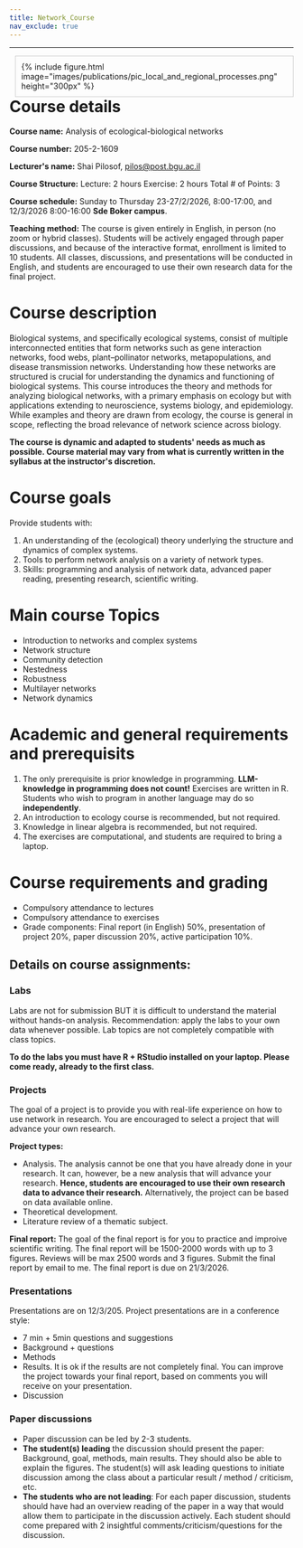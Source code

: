 ```yaml
---
title: Network_Course
nav_exclude: true
---
```

<!-- 
nav:
  order: 4
  tooltip: Analysis of ecological-biological networks
  -->

***

<!-- {% include figure.html image="images/publications/pic_local_and_regional_processes.png" width="200px" %} -->

<div style="float: right; margin-left: 10px; padding: 10px; border: 1px solid #ccc;">
  {% include figure.html
  image="images/publications/pic_local_and_regional_processes.png"
  height="300px" %}
</div>

# Course details
**Course name:** Analysis of ecological-biological networks
 
**Course number:** 205-2-1609
 
**Lecturer's name:** Shai Pilosof, pilos@post.bgu.ac.il
 
**Course Structure:** Lecture: 2 hours   Exercise:  2 hours  Total # of Points: 3

**Course schedule:** Sunday to Thursday 23-27/2/2026, 8:00-17:00, and 12/3/2026 8:00-16:00 **Sde Boker campus**.

**Teaching method:** The course is given entirely in English, in person (no zoom or hybrid classes). Students will be actively engaged through paper discussions, and because of the interactive format, enrollment is limited to 10 students. All classes, discussions, and presentations will be conducted in English, and students are encouraged to use their own research data for the final project.


<!-- {%
  include figure.html
  image="images/publications/pic_local_and_regional_processes.png"
  height="300px"
%} -->

# Course description

Biological systems, and specifically ecological systems, consist of multiple interconnected entities that form networks such as gene interaction networks, food webs, plant–pollinator networks, metapopulations, and disease transmission networks. Understanding how these networks are structured is crucial for understanding the dynamics and functioning of biological systems. This course introduces the theory and methods for analyzing biological networks, with a primary emphasis on ecology but with applications extending to neuroscience, systems biology, and epidemiology. While examples and theory are drawn from ecology, the course is general in scope, reflecting the broad relevance of network science across biology.

**The course is dynamic and adapted to students' needs as much as possible. Course material may vary from what is currently written in the syllabus at the instructor's discretion.**

# Course goals
Provide students with:
1. An understanding of the (ecological) theory underlying the structure and dynamics of complex systems.
2. Tools to perform network analysis on a variety of network types.
3. Skills: programming and analysis of network data, advanced paper reading, presenting research, scientific writing.

# Main course Topics
* Introduction to networks and complex systems
* Network structure
* Community detection
* Nestedness
* Robustness
* Multilayer networks
* Network dynamics
  
# Academic and general requirements and prerequisits
1. The only prerequisite is prior knowledge in programming. **LLM-knowledge in programming does not count!** Exercises are written in R. Students who wish to program in another language may do so **independently**.
2. An introduction to ecology course is recommended, but not required.
3. Knowledge in linear algebra is recommended, but not required.
4. The exercises are computational, and students are required to bring a laptop.

# Course requirements and grading
* Compulsory attendance to lectures
* Compulsory attendance to exercises
* Grade components: Final report (in English) 50%, presentation of project 20%, paper discussion 20%, active participation 10%.


## Details on course assignments:
### Labs
Labs are not for submission BUT it is difficult to understand the material without hands-on analysis. Recommendation: apply the labs to your own data whenever possible. Lab topics are not completely compatible with class topics.

**To do the labs you must have R + RStudio installed on your laptop. Please come ready, already to the first class.**

### Projects
The goal of a project is to provide you with real-life experience on how to use network in research. You are encouraged to select a project that will advance your own research.

**Project types:**

- Analysis. The analysis cannot be one that you have already done in your research. It can, however, be a new analysis that will advance your research. **Hence, students are encouraged to use their own research data to advance their research.** Alternatively, the project can be based on data available online.
- Theoretical development.
- Literature review of a thematic subject. 

**Final report:**
The goal of the final report is for you to practice and improive scientific writing. The final report will be 1500-2000 words with up to 3 figures. Reviews will be max 2500 words and 3 figures. Submit the final report by email to me. The final report is due on 21/3/2026.

### Presentations 
Presentations are on 12/3/205. Project presentations are in a conference style:

- 7 min + 5min questions and suggestions
- Background + questions
- Methods
- Results. It is ok if the results are not completely final. You can improve the project towards your final report, based on comments you will receive on your presentation.
- Discussion

### Paper discussions

- Paper discussion can be led by 2-3 students.
- **The student(s) leading** the discussion should present the paper: Background, goal, methods, main results. They should also be able to explain the figures. The student(s) will ask leading questions to initiate discussion among the class about a particular result / method / criticism, etc.
- **The students who are not leading**: For each paper discussion, students should have had an overview reading of the paper in a way that would allow them to participate in the discussion actively. Each student should come prepared with 2 insightful comments/criticism/questions for the discussion. 
